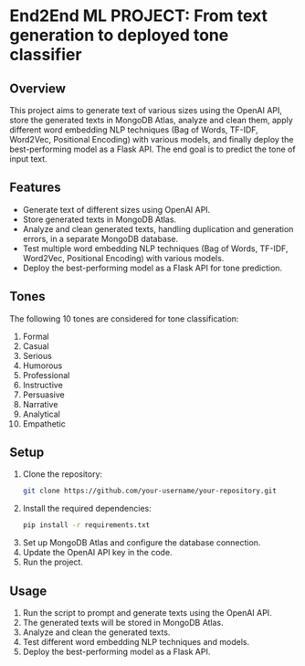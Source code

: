 # End2End ML PROJECT: From text generation to deployed tone classifier

## Overview
This project aims to generate text of various sizes using the OpenAI API, store the generated texts in MongoDB Atlas, analyze and clean them, apply different word embedding NLP techniques (Bag of Words, TF-IDF, Word2Vec, Positional Encoding) with various models, and finally deploy the best-performing model as a Flask API. The end goal is to predict the tone of input text.

## Features
- Generate text of different sizes using OpenAI API.
- Store generated texts in MongoDB Atlas.
- Analyze and clean generated texts, handling duplication and generation errors, in a separate MongoDB database.
- Test multiple word embedding NLP techniques (Bag of Words, TF-IDF, Word2Vec, Positional Encoding) with various models.
- Deploy the best-performing model as a Flask API for tone prediction.

## Tones
The following 10 tones are considered for tone classification:
1. Formal
2. Casual
3. Serious
4. Humorous
5. Professional
6. Instructive
7. Persuasive
8. Narrative
9. Analytical
10. Empathetic

## Setup
1. Clone the repository:
   ```bash
   git clone https://github.com/your-username/your-repository.git
   ```
2. Install the required dependencies:
   ```bash
   pip install -r requirements.txt
   ```
3. Set up MongoDB Atlas and configure the database connection.
4. Update the OpenAI API key in the code.
5. Run the project.

## Usage
1. Run the script to prompt and generate texts using the OpenAI API.
2. The generated texts will be stored in MongoDB Atlas.
3. Analyze and clean the generated texts.
4. Test different word embedding NLP techniques and models.
5. Deploy the best-performing model as a Flask API.
